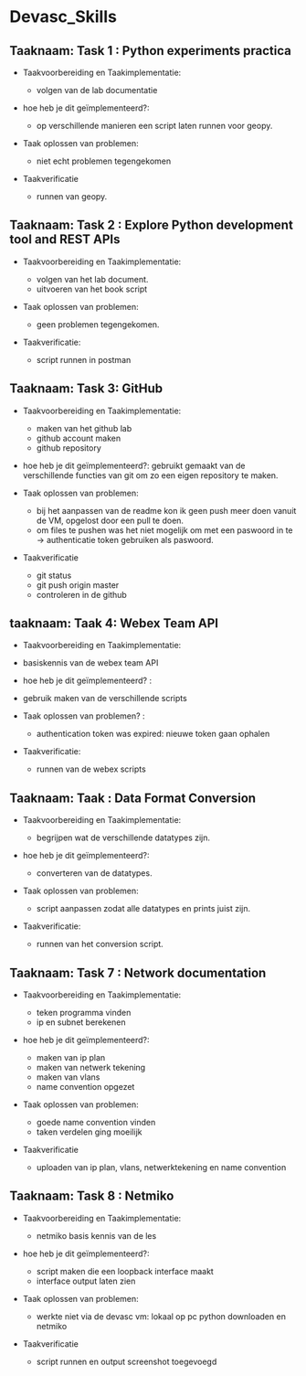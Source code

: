 # Devasc_Skills

## Taaknaam: Task 1 : Python experiments practica

* Taakvoorbereiding en Taakimplementatie: 
  * volgen van de lab documentatie
  

* hoe heb je dit geïmplementeerd?: 
  * op verschillende manieren een script laten runnen voor geopy.

* Taak oplossen van problemen: 
  * niet echt problemen tegengekomen 

* Taakverificatie
  * runnen van geopy.


## Taaknaam: Task 2 : Explore Python development tool and REST APIs

* Taakvoorbereiding en Taakimplementatie: 
  * volgen van het lab document.
  * uitvoeren van het book script

* Taak oplossen van problemen: 
  * geen problemen tegengekomen.

* Taakverificatie: 
  * script runnen in postman


## Taaknaam: Task 3: GitHub
* Taakvoorbereiding en Taakimplementatie: 
  * maken van het github lab
  * github account maken
  * github repository

* hoe heb je dit geïmplementeerd?: gebruikt gemaakt van de verschillende functies van git om zo een eigen repository te maken.

* Taak oplossen van problemen: 
  * bij het aanpassen van de readme kon ik geen push meer doen vanuit de VM, opgelost door een pull te doen.
  * om files te pushen was het niet mogelijk om met een paswoord in te  -> authenticatie token gebruiken als paswoord.
  
* Taakverificatie
  * git status
  * git push origin master
  * controleren in de github

## taaknaam: Taak 4: Webex Team API

* Taakvoorbereiding en Taakimplementatie: 
 * basiskennis van de webex team API

* hoe heb je dit geïmplementeerd? : 
 * gebruik maken van de verschillende scripts

* Taak oplossen van problemen? : 
  * authentication token was expired: nieuwe token gaan ophalen

* Taakverificatie: 
  * runnen van de webex scripts

## Taaknaam: Taak : Data Format Conversion

* Taakvoorbereiding en Taakimplementatie: 
  * begrijpen wat de verschillende datatypes zijn.

* hoe heb je dit geïmplementeerd?: 
  * converteren van de datatypes.

* Taak oplossen van problemen:
  * script aanpassen zodat alle datatypes en prints juist zijn.

* Taakverificatie: 
  * runnen van het conversion script.

## Taaknaam: Task 7 : Network documentation

* Taakvoorbereiding en Taakimplementatie: 
  * teken programma vinden
  * ip en subnet berekenen
  
* hoe heb je dit geïmplementeerd?: 
  * maken van ip plan
  * maken van netwerk tekening
  * maken van vlans
  * name convention opgezet

* Taak oplossen van problemen: 
  * goede name convention vinden
  * taken verdelen ging moeilijk

* Taakverificatie
  * uploaden van ip plan, vlans, netwerktekening en name convention

## Taaknaam: Task 8 : Netmiko

* Taakvoorbereiding en Taakimplementatie: 
  * netmiko basis kennis van de les
  
* hoe heb je dit geïmplementeerd?: 
  * script maken die een loopback interface maakt
  * interface output laten zien

* Taak oplossen van problemen: 
  * werkte niet via de devasc vm: lokaal op pc python downloaden en netmiko

* Taakverificatie
  * script runnen en output screenshot toegevoegd

